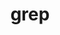 ---
title: "grep"
layout: cache
categories: [package, develop-2025-01-05]
meta: {"versions": ["3.11"], "compilers": ["gcc@=10.5.0", "gcc@=11.4.0", "gcc@=13.3.0"], "oss": ["centos7", "rhel8", "ubuntu22.04"], "platforms": ["linux"], "targets": ["aarch64", "x86_64_v3"], "stacks": ["developer-tools-aarch64-linux-gnu", "developer-tools-x86_64_v3-linux-gnu", "hep", "root"], "num_specs": 3, "num_specs_by_stack": {"root": 3, "developer-tools-x86_64_v3-linux-gnu": 1, "developer-tools-aarch64-linux-gnu": 1, "hep": 1}}
spec_details: [{"hash": "76ylurq73afnpitjdiv2ijl4xlh7t5sy", "compiler": "gcc@=10.5.0", "versions": ["3.11"], "os": "centos7", "platform": "linux", "target": "x86_64_v3", "variants": ["build_system=autotools", "~pcre"], "stacks": ["root", "developer-tools-x86_64_v3-linux-gnu"], "size": "-", "tarball": "https://binaries.spack.io/develop-2025-01-05/build_cache/linux-centos7-x86_64_v3/gcc-10.5.0/grep-3.11/linux-centos7-x86_64_v3-gcc-10.5.0-grep-3.11-76ylurq73afnpitjdiv2ijl4xlh7t5sy.spack"}, {"hash": "cgewpshimmd6ckgnh5inlphvuo5d357h", "compiler": "gcc@=13.3.0", "versions": ["3.11"], "os": "rhel8", "platform": "linux", "target": "aarch64", "variants": ["build_system=autotools", "~pcre"], "stacks": ["root", "developer-tools-aarch64-linux-gnu"], "size": "-", "tarball": "https://binaries.spack.io/develop-2025-01-05/build_cache/linux-rhel8-aarch64/gcc-13.3.0/grep-3.11/linux-rhel8-aarch64-gcc-13.3.0-grep-3.11-cgewpshimmd6ckgnh5inlphvuo5d357h.spack"}, {"hash": "eym74oq4p52hgyepsi5255nywzudc7if", "compiler": "gcc@=11.4.0", "versions": ["3.11"], "os": "ubuntu22.04", "platform": "linux", "target": "x86_64_v3", "variants": ["build_system=autotools", "~pcre"], "stacks": ["root", "hep"], "size": "-", "tarball": "https://binaries.spack.io/develop-2025-01-05/build_cache/linux-ubuntu22.04-x86_64_v3/gcc-11.4.0/grep-3.11/linux-ubuntu22.04-x86_64_v3-gcc-11.4.0-grep-3.11-eym74oq4p52hgyepsi5255nywzudc7if.spack"}]
---